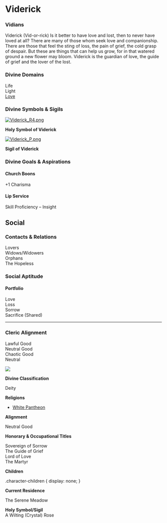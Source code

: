 Viderick
========

### Vidians

Viderick (Vid-or-rick) Is it better to have love and lost, then to never have loved at all? There are many of those whom seek love and companionship. There are those that feel the sting of loss, the pain of grief, the cold grasp of despair. But these are things that can help us grow, for in that watered ground a new flower may bloom. Viderick is the guardian of love, the guide of grief and the lover of the lost.

### Divine Domains

Life  
Light  
[Love](https://www.worldanvil.com/w/Ecaros-xohoo/a/love-article)

### Divine Symbols & Sigils

[![](/uploads/images/f6c0436d55efdd4cfd5cfde19eb76b27.png "Viderick_R4.png")](/i/284878 "Viderick_R4.png")

**Holy Symbol of Viderick**

[![](/uploads/images/e665efb0ee35755bd02073ccfbd861ff.png "Viderick_P.png")](/i/284879 "Viderick_P.png")

**Sigil of Viderick**

### Divine Goals & Aspirations

#### Church Boons

+1 Charisma 

#### Lip Service

Skill Proficiency – Insight

Social
------

### Contacts & Relations

Lovers  
Widows/Widowers  
Orphans  
The Hopeless

### Social Aptitude

#### Portfolio

Love  
Loss  
Sorrow  
Sacrifice (Shared) 

* * *

### Cleric Alignment

Lawful Good  
Neutral Good  
Chaotic Good  
Neutral

![](/uploads/images/a32f4a4fa22729573a060d2b010ae267.jpg)

**Divine Classification**

Deity

**Religions**

* [White Pantheon](/w/Ecaros-xohoo/a/white-pantheon-article)

**Alignment**

Neutral Good

**Honorary & Occupational Titles**

Sovereign of Sorrow  
The Guide of Grief  
Lord of Love  
The Martyr

**Children**

.character-children { display: none; }

**Current Residence**

The Serene Meadow

**Holy Symbol/Sigil**  
A Wilting (Crystal) Rose

